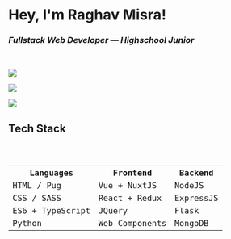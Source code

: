 # Hey, I'm Raghav Misra!

### *Fullstack Web Developer — Highschool Junior*
<br>

<a href="https://raghavmisra.dev"><img src="https://img.shields.io/badge/portfolio-raghavmisra.dev-blue?style=for-the-badge&logo=google%20chrome&logoColor=lightblue"></a>

<a href="https://gitlab.com/raghav-misra"><img src="https://img.shields.io/badge/gitlab-raghav—misra-yellow?style=for-the-badge&logo=gitlab"></a>

<a href="mailto:raghav.misra@gmail.com"><img src="https://img.shields.io/badge/email-raghav.m2014@gmail.com-red?style=for-the-badge&logo=gmail&logoColor=red"></a>


## Tech Stack

<code>
    <table>
        <tr>
            <th>Languages</th>
            <th>Frontend</th>
            <th>Backend</th>
        </tr>
        <tr>
            <td>HTML / Pug</td>
            <td>Vue + NuxtJS</td>
            <td>NodeJS</td>
        </tr>
        <tr>
            <td>CSS / SASS</td>
            <td>React + Redux</td>
            <td>ExpressJS</td>
        </tr>
        <tr>
            <td>ES6 + TypeScript</td>
            <td>JQuery</td>
            <td>Flask</td>
        </tr>
        <tr>
            <td>Python</td>
            <td>Web Components</td>
            <td>MongoDB</td>
        </tr>
    </table>
</code>
